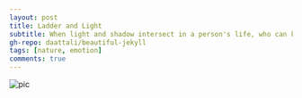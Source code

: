 ```yaml
---
layout: post
title: Ladder and Light
subtitle: When light and shadow intersect in a person's life, who can know the glory and loneliness?
gh-repo: daattali/beautiful-jekyll
tags: [nature, emotion]
comments: true
---
```


![pic](https://kexin-lee.github.io/assets/img/10.png)

